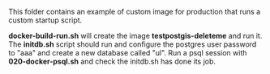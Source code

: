 This folder contains an example of custom image for production that runs a custom startup script.

**docker-build-run.sh** will create the image **testpostgis-deleteme** and run it. The **initdb.sh** script should run and configure the postgres user password to "aaa" and create a new database called "ul". Run a psql session with **020-docker-psql.sh** and check the initdb.sh has done its job.
